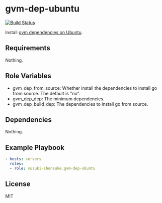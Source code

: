 gvm-dep-ubuntu
===============

[![Build Status](https://travis-ci.org/suzuki-shunsuke/ansible-gvm-dep-ubuntu.svg?branch=master)](https://travis-ci.org/suzuki-shunsuke/ansible-gvm-dep-ubuntu)

Install [gvm dependencies on Ubuntu](https://github.com/moovweb/gvm#debianubuntu).

Requirements
------------

Nothing.

Role Variables
--------------

* gvm_dep_from_source: Whether install the dependencies to install go from source. The default is "no".
* gvm_dep_dep: The minimum dependencies.
* gvm_dep_build_dep: The dependencies to install go from source.

Dependencies
------------

Nothing.

Example Playbook
----------------

```yaml
- hosts: servers
  roles:
  - role: suzuki-shunsuke.gvm-dep-ubuntu
```

License
-------

MIT
